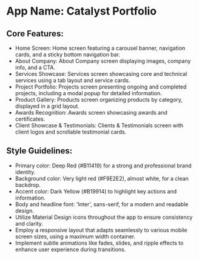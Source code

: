 # **App Name**: Catalyst Portfolio

## Core Features:

- Home Screen: Home screen featuring a carousel banner, navigation cards, and a sticky bottom navigation bar.
- About Company: About Company screen displaying images, company info, and a CTA.
- Services Showcase: Services screen showcasing core and technical services using a tab layout and service cards.
- Project Portfolio: Projects screen presenting ongoing and completed projects, including a modal popup for detailed information.
- Product Gallery: Products screen organizing products by category, displayed in a grid layout.
- Awards Recognition: Awards screen showcasing awards and certificates.
- Client Showcase & Testimonials: Clients & Testimonials screen with client logos and scrollable testimonial cards.

## Style Guidelines:

- Primary color: Deep Red (#B11419) for a strong and professional brand identity.
- Background color: Very light red (#F9E2E2), almost white, for a clean backdrop.
- Accent color: Dark Yellow (#B19914) to highlight key actions and information.
- Body and headline font: 'Inter', sans-serif, for a modern and readable design.
- Utilize Material Design icons throughout the app to ensure consistency and clarity.
- Employ a responsive layout that adapts seamlessly to various mobile screen sizes, using a maximum width container.
- Implement subtle animations like fades, slides, and ripple effects to enhance user experience during transitions.